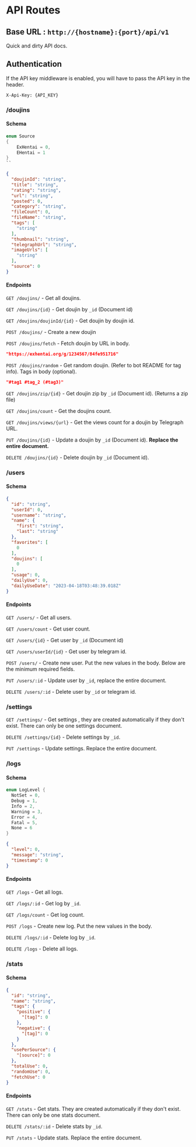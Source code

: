 # API Routes

## Base URL : `http://{hostname}:{port}/api/v1`

Quick and dirty API docs.

## Authentication

If the API key middleware is enabled, you will have to pass the API key in the header.

`X-Api-Key: {API_KEY}`

### /doujins

#### Schema

```csharp
enum Source
{
    ExHentai = 0,
    EHentai = 1
}
``
```


```json
{
  "doujinId": "string",
  "title": "string",
  "rating": "string",
  "url": "string",
  "posted": 0,
  "category": "string",
  "fileCount": 0,
  "fileName": "string",
  "tags": [
    "string"
  ],
  "thumbnail": "string",
  "telegraphUrl": "string",
  "imageUrls": [
    "string"
  ],
  "source": 0 
}
```

#### Endpoints

`GET /doujins/` - Get all doujins.

`GET /doujins/{id}` - Get doujin by `_id` (Document id)

`GET /doujins/doujinId/{id}` - Get doujin by doujin id.

`POST /doujins/` - Create a new doujin

`POST /doujins/fetch` - Fetch doujin by URL in body.

```json
"https://exhentai.org/g/1234567/84fe951716"
```

`POST /doujins/random` - Get random doujin. (Refer to bot README for tag info). Tags in body (optional).

```json
"#tag1 #tag_2 (#tag3)"
```
`GET /doujins/zip/{id}` - Get doujin zip by `_id` (Document id). (Returns a zip file)


`GET /doujins/count` - Get the doujins count.

`GET /doujins/views/{url}` - Get the views count for a doujin by Telegraph URL.

`PUT /doujins/{id}` - Update a doujin by `_id` (Document id). **Replace the entire document.**

`DELETE /doujins/{id}` - Delete doujin by `_id` (Document id).

### /users

#### Schema

```json
{
  "id": "string",
  "userId": 0,
  "username": "string",
  "name": {
    "first": "string",
    "last": "string"
  },
  "favorites": [
    0
  ],
  "doujins": [
    0
  ],
  "usage": 0,
  "dailyUse": 0,
  "dailyUseDate": "2023-04-18T03:48:39.018Z"
}
```

#### Endpoints

`GET /users/` - Get all users.

`GET /users/count` - Get user count.

`GET /users/{id}` - Get user by `_id` (Document id)

`GET /users/userId/{id}` - Get user by telegram id.

`POST /users/` - Create new user. Put the new values in the body. Below are the minimum required fields.

`PUT /users/:id` - Update user by `_id`, replace the entire document.

`DELETE /users/:id` - Delete user by `_id` or telegram id.

### /settings

`GET /settings/` - Get settings , they are created automatically if they don't exist. There can only be one settings document.

`DELETE /settings/{id}` - Delete settings by `_id`. 

`PUT /settings` - Update settings. Replace the entire document.

### /logs

#### Schema

```csharp
enum LogLevel {
  NotSet = 0,
  Debug = 1,
  Info = 2,
  Warning = 3,
  Error = 4,
  Fatal = 5,
  None = 6  
}
```


```json
{
  "level": 0,
  "message": "string",
  "timestamp": 0
}
```

#### Endpoints

`GET /logs` - Get all logs.

`GET /logs/:id` - Get log by `_id`.

`GET /logs/count` - Get log count.

`POST /logs` - Create new log. Put the new values in the body.

`DELETE /logs/:id` - Delete log by `_id`.

`DELETE /logs` - Delete all logs.


### /stats

#### Schema

```json
{
  "id": "string",
  "name": "string",
  "tags": {
    "positive": {
      "[tag]": 0
    },
    "negative": {
      "[tag]": 0 
    }
  },
  "usePerSource": {
    "[source]": 0 
  },
  "totalUse": 0,
  "randomUse": 0,
  "fetchUse": 0
}
```

#### Endpoints

`GET /stats` - Get stats. They are created automatically if they don't exist. There can only be one stats document.

`DELETE /stats/:id` - Delete stats by `_id`.

`PUT /stats` - Update stats. Replace the entire document.


